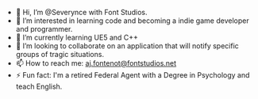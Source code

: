 - 👋 Hi, I’m @Severynce with Font Studios.
- 👀 I’m interested in learning code and becoming a indie game developer and programmer.
- 🌱 I’m currently learning UE5 and C++
- 💞️ I’m looking to collaborate on an application that will notify specific groups of tragic situations.
- 📫 How to reach me: aj.fontenot@fontstudios.net
- ⚡ Fun fact: I'm a retired Federal Agent with a Degree in Psychology and teach English.

<!---
Severynce/Severynce is a ✨ special ✨ repository because its `README.md` (this file) appears on your GitHub profile.
You can click the Preview link to take a look at your changes.
--->
